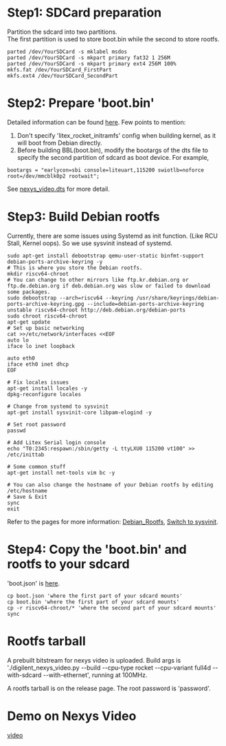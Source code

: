 # Step1: SDCard preparation
Partition the sdcard into two partitions.  
The first partition is used to store boot.bin while the second to store rootfs.  
```
parted /dev/YourSDCard -s mklabel msdos  
parted /dev/YourSDCard -s mkpart primary fat32 1 256M  
parted /dev/YourSDCard -s mkpart primary ext4 256M 100%
mkfs.fat /dev/YourSDCard_FirstPart
mkfs.ext4 /dev/YourSDCard_SecondPart
```
# Step2: Prepare 'boot.bin'
Detailed information can be found [here](https://github.com/litex-hub/linux-on-litex-rocket#building-the-software-bootbin-busybox-linux-and-bbl).
Few points to mention:
1) Don't specify 'litex_rocket_initramfs' config when building kernel, as it will boot from Debian directly.
2) Before building BBL(boot.bin), modify the bootargs of the dts file to specify the second partition of sdcard as boot device. For example,
```
bootargs = "earlycon=sbi console=liteuart,115200 swiotlb=noforce root=/dev/mmcblk0p2 rootwait";

```
See [nexys_video.dts](https://github.com/tongchen126/Boot-Debian-On-Litex-Rocket/blob/main/nexys_video_prebuilt/nexys_video.dts) for more detail.

# Step3: Build Debian rootfs
Currently, there are some issues using Systemd as init function. (Like RCU Stall, Kernel oops).
So we use sysvinit instead of systemd.
```
sudo apt-get install debootstrap qemu-user-static binfmt-support debian-ports-archive-keyring -y
# This is where you store the Debian rootfs.
mkdir riscv64-chroot 
# You can change to other mirrors like ftp.kr.debian.org or ftp.de.debian.org if deb.debian.org was slow or failed to download some packages.
sudo debootstrap --arch=riscv64 --keyring /usr/share/keyrings/debian-ports-archive-keyring.gpg --include=debian-ports-archive-keyring unstable riscv64-chroot http://deb.debian.org/debian-ports
sudo chroot riscv64-chroot
apt-get update
# Set up basic networking
cat >>/etc/network/interfaces <<EOF
auto lo
iface lo inet loopback

auto eth0
iface eth0 inet dhcp
EOF

# Fix locales issues
apt-get install locales -y
dpkg-reconfigure locales

# Change from systemd to sysvinit
apt-get install sysvinit-core libpam-elogind -y

# Set root password
passwd

# Add Litex Serial login console
echo "T0:2345:respawn:/sbin/getty -L ttyLXU0 115200 vt100" >> /etc/inittab

# Some common stuff
apt-get install net-tools vim bc -y

# You can also change the hostname of your Debian rootfs by editing /etc/hostname
# Save & Exit
sync
exit
```
Refer to the pages for more information: [Debian_Rootfs](https://wiki.debian.org/RISC-V), [Switch to sysvinit](https://wiki.debian.org/Init).
# Step4: Copy the 'boot.bin' and rootfs to your sdcard
'boot.json' is [here](https://github.com/tongchen126/Boot-Debian-On-Litex-Rocket/blob/main/boot.json).
```
cp boot.json 'where the first part of your sdcard mounts'
cp boot.bin 'where the first part of your sdcard mounts'
cp -r riscv64-chroot/* 'where the second part of your sdcard mounts'
sync
```
# Rootfs tarball
A prebuilt bitstream for nexys video is uploaded. Build args is './digilent_nexys_video.py --build --cpu-type rocket --cpu-variant full4d --with-sdcard --with-ethernet', running at 100MHz.  
  
A rootfs tarball is on the release page. The root password is 'password'.  



# Demo on Nexys Video  
[video](https://user-images.githubusercontent.com/31961076/148379809-498dda97-2297-4b3c-8180-8a1d49f2c028.mp4)
